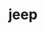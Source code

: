 ---
category: 4-letters
denotation: null
name: jeep
reference_link: https://www.etymonline.com/word/jeep
root_language: null
root_name: null
title: jeep
type: free
word_sums:
- respelling: jeep
  sum: 'Jeep + '
---